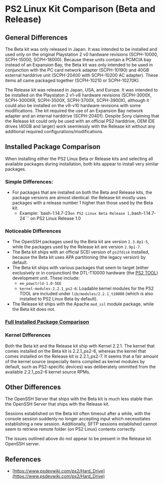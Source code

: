 # PS2 Linux Kit Comparison (Beta and Release)

## General Differences

The Beta kit was only released in Japan. It was intended to be installed and used only on the original Playstation 2 v0 hardware revisions (SCPH-10000, SCPH-15000, SCPH-18000). Because these units contain a PCMCIA bay instead of an Expansion Bay, the Beta kit was only intended to be used in conjunction with the PC card network adapter (SCPH-10190) and 40GB external harddrive unit (SCPH-20400 with SCPH-10200 AC adapter). These items all came packaged together (SCPH-10210 or SCPH-10270K).

The Release kit was released in Japan, USA, and Europe. It was intended to be installed on the Playstaton 2 v1-v8 hardware revisions (SCPH-3000X, SCPH-3000XR, SCPH-3500X, SCPH-3700X, SCPH-3900X), although it could also be installed on the v9-v10 hardware revisions with some modifications. The kit required the use of an Expansion Bay network adapter and an internal harddrive (SCPH-20401). Despite Sony claiming that the Release kit could only be used with an official PS2 harddrive, OEM IDE drives (40GB and larger) work seemlessly with the Release kit without any additional required configurations/modifications.

## Installed Package Comparison

When installing either the PS2 Linux Beta or Release kits and selecting all available packages during installation, both kits appear to install very similar packages.

### Simple Differences:

* For packages that are installed on both the Beta and Release kits, the package versions are almost identical: the Release kit mostly uses packages with a release number 1 higher than those used by the Beta kit.
  * Example: `bash-1.14.7-23``` on PS2 Linux Beta Release 1, ```bash-1.14.7-24``` on PS2 Linux Release 1.0

### Noticeable Differences

* The OpenSSH packages used by the Beta kit are version ```2.3.0p1-5```, while the packages used by the Release kit are version ```2.9p1-7```.
* The Beta kit ships with an official SCEI version of ```ps2fdisk``` installed, because the Beta kit uses APA partitioning (the legacy version) by default.
* The Beta kit ships with various packages that seem to target (either exclusively or in conjunction) the DTL-T10000 hardware (the [PS2 TOOL](https://www.psdevwiki.com/ps2/PlayStation_2_Tool)) development unit. These include:
  * ```ee_powctrld-1.0-5EE```
  * ```kernel-modules-2.2.1_ps2-6```: Loadable kernel modules for the PS2 TOOL are included under ```lib/modules/2.2.1_t10000``` (which is also installed to PS2 Linux Beta by default).
* The Release kit ships with the Apache ```mod_ssl``` module package, while the Beta kit does not.

### [Full Installed Package Comparison](Installed&#32;Packages)

### Kernel Differences

Both the Beta kit and the Release kit ship with Kernel 2.2.1. The kernel that comes installed on the Beta kit is 2.2.1_ps2-6, whereas the kernel that comes installed on the Release kit is 2.2.1_ps2-7. It seems that a fair amount of the kernel source (especially items compiled as kernel modules by default, such as PS2-specific devices) was deliberately ommitted from the available 2.2.1_ps2-6 kernel source RPMs.

## Other Differences

The OpenSSH Server that ships with the Beta kit is much less stable than the OpenSSH Server that ships with the Release kit.

Sessions established on the Beta kit often timeout after a while, with the console session suddenly no longer accepting input which necessitates establishing a new session. Additionally, SFTP sessions established cannot seem to retrieve remote folder (on PS2 Linux) contents correctly.

The issues outlined above do not appear to be present in the Release kit OpenSSH server.

## References

* [https://www.psdevwiki.com/ps2/Hard_Drive](https://www.psdevwiki.com/ps2/Hard_Drive)

